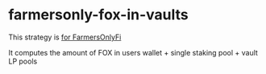 # farmersonly-fox-in-vaults

This strategy is [for FarmersOnlyFi](https://app.farmersonly.fi/)

It computes the amount of FOX in users wallet + single staking pool + vault LP pools
